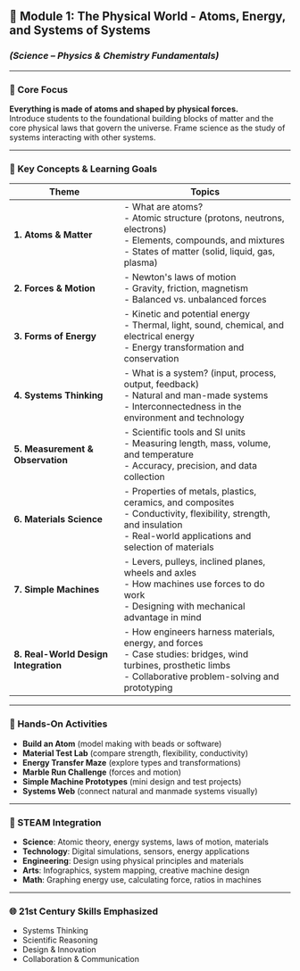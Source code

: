 ## 🌌 Module 1: The Physical World - Atoms, Energy, and Systems of Systems
### *(Science – Physics & Chemistry Fundamentals)*

---

### 🔬 Core Focus
**Everything is made of atoms and shaped by physical forces.**  
Introduce students to the foundational building blocks of matter and the core physical laws that govern the universe. Frame science as the study of systems interacting with other systems.

---

### 🧠 Key Concepts & Learning Goals
| Theme | Topics |
|-------|--------|
| **1. Atoms & Matter** | - What are atoms?<br>- Atomic structure (protons, neutrons, electrons)<br>- Elements, compounds, and mixtures<br>- States of matter (solid, liquid, gas, plasma) |
| **2. Forces & Motion** | - Newton's laws of motion<br>- Gravity, friction, magnetism<br>- Balanced vs. unbalanced forces |
| **3. Forms of Energy** | - Kinetic and potential energy<br>- Thermal, light, sound, chemical, and electrical energy<br>- Energy transformation and conservation |
| **4. Systems Thinking** | - What is a system? (input, process, output, feedback)<br>- Natural and man-made systems<br>- Interconnectedness in the environment and technology |
| **5. Measurement & Observation** | - Scientific tools and SI units<br>- Measuring length, mass, volume, and temperature<br>- Accuracy, precision, and data collection |
| **6. Materials Science** | - Properties of metals, plastics, ceramics, and composites<br>- Conductivity, flexibility, strength, and insulation<br>- Real-world applications and selection of materials |
| **7. Simple Machines** | - Levers, pulleys, inclined planes, wheels and axles<br>- How machines use forces to do work<br>- Designing with mechanical advantage in mind |
| **8. Real-World Design Integration** | - How engineers harness materials, energy, and forces<br>- Case studies: bridges, wind turbines, prosthetic limbs<br>- Collaborative problem-solving and prototyping |

---

### 🧪 Hands-On Activities
- **Build an Atom** (model making with beads or software)
- **Material Test Lab** (compare strength, flexibility, conductivity)
- **Energy Transfer Maze** (explore types and transformations)
- **Marble Run Challenge** (forces and motion)
- **Simple Machine Prototypes** (mini design and test projects)
- **Systems Web** (connect natural and manmade systems visually)

---

### 🧩 STEAM Integration
- **Science**: Atomic theory, energy systems, laws of motion, materials  
- **Technology**: Digital simulations, sensors, energy applications  
- **Engineering**: Design using physical principles and materials  
- **Arts**: Infographics, system mapping, creative machine design  
- **Math**: Graphing energy use, calculating force, ratios in machines

---

### 🌐 21st Century Skills Emphasized
- Systems Thinking  
- Scientific Reasoning  
- Design & Innovation  
- Collaboration & Communication

